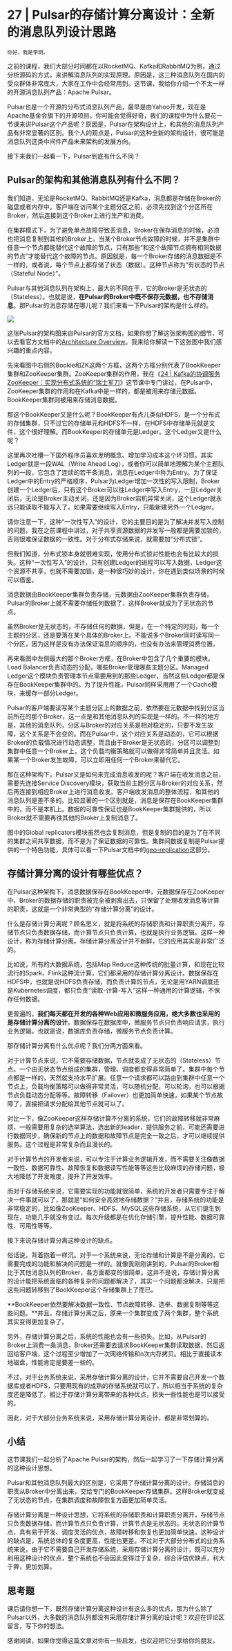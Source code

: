 # 27 | Pulsar的存储计算分离设计：全新的消息队列设计思路

    你好，我是李玥。

之前的课程，我们大部分时间都在以RocketMQ、Kafka和RabbitMQ为例，通过分析源码的方式，来讲解消息队列的实现原理。原因是，这三种消息队列在国内的受众群体非常庞大，大家在工作中会经常用到。这节课，我给你介绍一个不太一样的开源消息队列产品：Apache Pulsar。

Pulsar也是一个开源的分布式消息队列产品，最早是由Yahoo开发，现在是Apache基金会旗下的开源项目。你可能会觉得好奇，我们的课程中为什么要花一节课来讲Pulsar这个产品呢？原因是，Pulsar在架构设计上，和其他的消息队列产品有非常显著的区别。我个人的观点是，Pulsar的这种全新的架构设计，很可能是消息队列这类中间件产品未来架构的发展方向。

接下来我们一起看一下，Pulsar到底有什么不同？

## Pulsar的架构和其他消息队列有什么不同？

我们知道，无论是RocketMQ、RabbitMQ还是Kafka，消息都是存储在Broker的磁盘或者内存中。客户端在访问某个主题分区之前，必须先找到这个分区所在Broker，然后连接到这个Broker上进行生产和消费。

在集群模式下，为了避免单点故障导致丢消息，Broker在保存消息的时候，必须也把消息复制到其他的Broker上。当某个Broker节点故障的时候，并不是集群中任意一个节点都能替代这个故障的节点，只有那些“和这个故障节点拥有相同数据的节点”才能替代这个故障的节点。原因就是，每一个Broker存储的消息数据是不一样的，或者说，每个节点上都存储了状态（数据）。这种节点称为“有状态的节点（Stateful Node）”。

Pulsar与其他消息队列在架构上，最大的不同在于，它的Broker是无状态的（Stateless）。也就是说，**在Pulsar的Broker中既不保存元数据，也不存储消息**。那Pulsar的消息存储在哪儿呢？我们来看一下Pulsar的架构是什么样的。

![](https://static001.geekbang.org/resource/image/c6/39/c6d87dbd3ef911f3581b8e51681d3339.png)

这张Pulsar的架构图来自Pulsar的官方文档，如果你想了解这张架构图的细节，可以去看官方文档中的[Architecture Overview](https://pulsar.apache.org/docs/en/concepts-architecture-overview/)。我来给你解读一下这张图中我们感兴趣的重点内容。

先来看图中右侧的Bookie和ZK这两个方框，这两个方框分别代表了BookKeeper集群和ZooKeeper集群。ZooKeeper集群的作用，我在《[24 | Kafka的协调服务ZooKeeper：实现分布式系统的“瑞士军刀](https://time.geekbang.org/column/article/137655)》这节课中专门讲过，在Pulsar中，ZooKeeper集群的作用和在Kafka中是一样的，都是被用来存储元数据。BookKeeper集群则被用来存储消息数据。

那这个BookKeeper又是什么呢？BookKeeper有点儿类似HDFS，是一个分布式的存储集群，只不过它的存储单元和HDFS不一样，在HDFS中存储单元就是文件，这个很好理解。而BookKeeper的存储单元是Ledger。这个Ledger又是什么呢？

这里再次吐槽一下国外程序员喜欢发明概念、增加学习成本这个坏习惯。其实Ledger就是一段WAL（Write Ahead Log），或者你可以简单地理解为某个主题队列的一段，它包含了连续的若干条消息，消息在Ledger中称为Entry。为了保证Ledger中的Entry的严格顺序，Pulsar为Ledger增加一次性的写入限制，Broker创建一个Ledger后，只有这个Broker可以往Ledger中写入Entry，一旦Ledger关闭后，无论是Broker主动关闭，还是因为Broker宕机异常关闭，这个Ledger就永远只能读取不能写入了。如果需要继续写入Entry，只能新建另外一个Ledger。

请你注意一下，这种“一次性写入”的设计，它的主要目的是为了解决并发写入控制的问题，我在之前课程中讲过，对于共享资源数据的并发写一般都是需要加锁的，否则很难保证数据的一致性。对于分布式存储来说，就需要加“分布式锁”。

但我们知道，分布式锁本身就很难实现，使用分布式锁对性能也会有比较大的损失。这种“一次性写入”的设计，只有创建Ledger的进程可以写入数据，Ledger这个资源不共享，也就不需要加锁，是一种很巧妙的设计，你在遇到类似场景的时候可以借鉴。

消息数据由BookKeeper集群负责存储，元数据由ZooKeeper集群负责存储，Pulsar的Broker上就不需要存储任何数据了，这样Broker就成为了无状态的节点。

虽然Broker是无状态的，不存储任何的数据，但是，在一个特定的时刻，每一个主题的分区，还是要落在某个具体的Broker上。不能说多个Broker同时读写同一个分区，因为这样是没有办法保证消息的顺序的，也没有办法来管理消费位置。

再来看图中左侧最大的那个Broker方框，在Broker中包含了几个重要的模块。Load Balancer负责动态的分配，哪些Broker管理哪些主题分区。Managed Ledger这个模块负责管理本节点需要用到的那些Ledger，当然这些Ledger都是保存在BookKeeper集群中的。为了提升性能，Pulsar同样采用用了一个Cache模块，来缓存一部分Ledger。

Pulsar的客户端要读写某个主题分区上的数据之前，依然要在元数据中找到分区当前所在的那个Broker，这一点是和其他消息队列的实现是一样的。不一样的地方是，其他的消息队列，分区与Broker的对应关系是相对稳定的，只要不发生故障，这个关系是不会变的。而在Pulsar中，这个对应关系是动态的，它可以根据Broker的负载情况进行动态调整，而且由于Broker是无状态的，分区可以调整到集群中任意一个Broker上，这个负载均衡策略就可以做得非常简单并且灵活。如果某一个Broker发生故障，可以立即用任何一个Broker来替代它。

那在这种架构下，Pulsar又是如何来完成消息收发的呢？客户端在收发消息之前，需要先连接Service Discovery模块，获取当前主题分区与Broker的对应关系，然后再连接到相应Broker上进行消息收发。客户端收发消息的整体流程，和其他的消息队列是差不多的。比较显著的一个区别就是，消息是保存在BookKeeper集群中的，而不是本机上。数据的可靠性保证也是BookKeeper集群提供的，所以Broker就不需要再往其他的Broker上复制消息了。

图中的Global replicators模块虽然也会复制消息，但是复制的目的是为了在不同的集群之间共享数据，而不是为了保证数据的可靠性。集群间数据复制是Pulsar提供的一个特色功能，具体可以看一下Pulsar文档中的[geo-replication](https://pulsar.apache.org/docs/en/administration-geo/)这部分。

## 存储计算分离的设计有哪些优点？

在Pulsar这种架构下，消息数据保存在BookKeeper中，元数据保存在ZooKeeper中，Broker的数据存储的职责被完全被剥离出去，只保留了处理收发消息等计算的职责，这就是一个非常典型的“存储计算分离”的设计。

什么是存储计算分离呢？顾名思义，就是将系统的存储职责和计算职责分离开，存储节点只负责数据存储，而计算节点只负责计算，也就是执行业务逻辑。这样一种设计，称为存储计算分离。存储计算分离设计并不新鲜，它的应用其实是非常广泛的。

比如说，所有的大数据系统，包括Map Reduce这种传统的批量计算，和现在比较流行的Spark、Flink这种流计算，它们都采用的存储计算分离设计。数据保存在HDFS中，也就是说HDFS负责存储，而负责计算的节点，无论是用YARN调度还是Kubernetes调度，都只负责“读取-计算-写入”这样一种通用的计算逻辑，不保存任何数据。

更普遍的，**我们每天都在开发的各种Web应用和微服务应用，绝大多数也采用的是存储计算分离的设计**。数据保存在数据库中，微服务节点只负责响应请求，执行业务逻辑。也就是说，数据库负责存储，微服务节点负责计算。

那存储计算分离有什么优点呢？我们分两方面来看。

对于计算节点来说，它不需要存储数据，节点就变成了无状态的（Stateless）节点。一个由无状态节点组成的集群，管理、调度都变得非常简单了。集群中每个节点都是一样的，天然就支持水平扩展。任意一个请求都可以路由到集群中任意一个节点上，负载均衡策略可以做得非常灵活，可以随机分配，可以轮询，也可以根据节点负载动态分配等等。故障转移（Failover）也更加简单快速，如果某个节点故障了，直接把请求分配给其他节点就可以了。

对比一下，像ZooKeeper这样存储计算不分离的系统，它们的故障转移就非常麻烦，一般需要用复杂的选举算法，选出新的leader，提供服务之前，可能还需要进行数据同步，确保新的节点上的数据和故障节点是完全一致之后，才可以继续提供服务。这个过程是非常复杂而且漫长的。

对于计算节点的开发者来说，可以专注于计算业务逻辑开发，而不需要关注像数据一致性、数据可靠性、故障恢复和数据读写性能等等这些比较麻烦的存储问题，极大地降低了开发难度，提升了开发效率。

而对于存储系统来说，它需要实现的功能就很简单，系统的开发者只需要专注于解决一件事就可以了，那就是“如何安全高效地存储数据？”并且，存储系统的功能是非常稳定的，比如像ZooKeeper、HDFS、MySQL这些存储系统，从它们诞生到现在，功能几乎就没有变过。每次升级都是在优化存储引擎，提升性能、数据可靠性、可用性等等。

接下来说存储计算分离这种设计的缺点。

俗话说，背着抱着一样沉。对于一个系统来说，无论存储和计算是不是分离的，它需要完成的功能和解决的问题是一样的。就像我刚刚讲到的，Pulsar的Broker相比于其他消息队列的Broker，各方面都变的很简单。这并不是说，存储计算分离的设计能把系统面临的各种复杂的问题都解决了，其实一个问题都没解决，只是把这些问题转移到了BookKeeper这个存储集群上了而已。

**BookKeeper依然要解决数据一致性、节点故障转移、选举、数据复制等等这些问题。**并且，存储计算分离之后，原来一个集群变成了两个集群，整个系统其实变得更加复杂了。

另外，存储计算分离之后，系统的性能也会有一些损失。比如，从Pulsar的Broker上消费一条消息，Broker还需要去请求BookKeeper集群读取数据，然后返回给客户端，这个过程至少增加了一次网络传输和n次内存拷贝。相比于直接读本地磁盘，性能肯定是要差一些的。

不过，对于业务系统来说，采用存储计算分离的设计，它并不需要自己开发一个数据库或者HDFS，只要用现有的成熟的存储系统就可以了，所以相当于系统的复杂度还是降低了。相比于存储计算分离带来的各种优点，损失一些性能也是可以接受的。

因此，对于大部分业务系统来说，采用存储计算分离设计，都是非常划算的。

## 小结

这节课我们一起分析了Apache Pulsar的架构，然后一起学习了一下存储计算分离的这种设计思想。

Pulsar和其他消息队列最大的区别是，它采用了存储计算分离的设计。存储消息的职责从Broker中分离出来，交给专门的BookKeeper存储集群。这样Broker就变成了无状态的节点，在集群调度和故障恢复方面更加简单灵活。

存储计算分离是一种设计思想，它将系统的存储职责和计算职责分离开，存储节点只负责数据存储，而计算节点只负责计算，计算节点是无状态的。无状态的计算节点，具有易于开发、调度灵活的优点，故障转移和恢复也更加简单快速。这种设计的缺点是，系统总体的复杂度更高，性能也更差。不过对于大部分分布式的业务系统来说，由于它不需要自己开发存储系统，采用存储计算分离的设计，既可以充分利用这种设计的优点，整个系统也不会因此变得过于复杂，综合评估优缺点，利大于弊，更加划算。

## 思考题

课后请你想一下，既然存储计算分离这种设计有这么多的优点，那为什么除了Pulsar以外，大多数的消息队列都没有采用存储计算分离的设计呢？欢迎在评论区留言，写下你的想法。

感谢阅读，如果你觉得这篇文章对你有一些启发，也欢迎把它分享给你的朋友。
    
